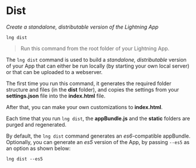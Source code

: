 # Dist


*Create a standalone, distributable version of the Lightning App*

```
lng dist
```

> Run this command from the root folder of your Lightning App.

The `lng dist` command is used to build a *standalone, distributable* version of your App that can either be run
locally (by starting your own local server) or that can be uploaded to a webserver.

The first time you run this command, it generates the required folder structure and files (in the **dist** folder),
and copies the settings from your **settings.json** file into the **index.html** file.

After that, you can make your own customizations to **index.html**.

Each time that you run `lng dist`, the **appBundle.js** and the **static** folders are purged
and regenerated.

By default, the `lng dist` command generates an *es6*-compatible appBundle. Optionally, you can generate an *es5* version of the App,
by passing `--es5` as an option as shown below:

`lng dist --es5`
